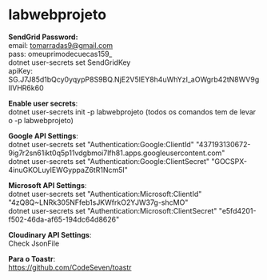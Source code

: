 # labwebprojeto

**SendGrid Password:**   
email: tomarradas9@gmail.com    
pass: omeuprimodecuecas159_    
dotnet user-secrets set SendGridKey <key>  
apiKey: 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    

**Enable user secrets**:  
dotnet user-secrets init -p labwebprojeto (todos os comandos tem de levar o -p labwebprojeto)

**Google API Settings**:  
dotnet user-secrets set "Authentication:Google:ClientId" "437193130672-9ig7r2sn61ikt0q5p11vdgbmoi7lfh81.apps.googleusercontent.com"  
dotnet user-secrets set "Authentication:Google:ClientSecret" "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"   

**Microsoft API Settings**:  
dotnet user-secrets set "Authentication:Microsoft:ClientId" "4zQ8Q~LNRk305NFfeb1sJKWfrkO2YJW37g-shcMO"  
dotnet user-secrets set "Authentication:Microsoft:ClientSecret" "e5fd4201-f502-46da-af65-194dc64d8626"

**Cloudinary API Settings**:   
Check JsonFile

**Para o Toastr**:   
https://github.com/CodeSeven/toastr  


